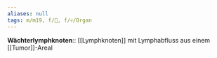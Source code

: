 ```yaml
---
aliases: null
tags: m/m19, f/🦀, f/💀/Organ
---
```

**Wächterlymphknoten**:: [[Lymphknoten]] mit Lymphabfluss aus einem [[Tumor]]-Areal
